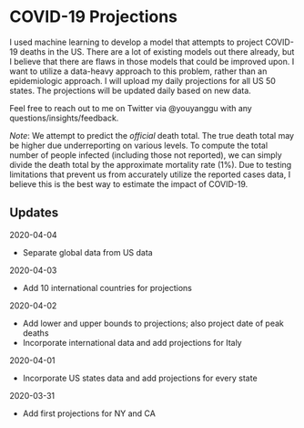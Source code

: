 # COVID-19 Projections

I used machine learning to develop a model that attempts to project COVID-19 deaths in the US. There are a lot of existing models out there already, but I believe that there are flaws in those models that could be improved upon. I want to utilize a data-heavy approach to this problem, rather than an epidemiologic approach. I will upload my daily projections for all US 50 states. The projections will be updated daily based on new data.

Feel free to reach out to me on Twitter via @youyanggu with any questions/insights/feedback.

_Note_: We attempt to predict the _official_ death total. The true death total may be higher due underreporting on various levels. To compute the total number of people infected (including those not reported), we can simply divide the death total by the approximate mortality rate (1%). Due to testing limitations that prevent us from accurately utilize the reported cases data, I believe this is the best way to estimate the impact of COVID-19.

## Updates

2020-04-04
* Separate global data from US data

2020-04-03
* Add 10 international countries for projections

2020-04-02
* Add lower and upper bounds to projections; also project date of peak deaths
* Incorporate international data and add projections for Italy

2020-04-01
* Incorporate US states data and add projections for every state

2020-03-31
* Add first projections for NY and CA
